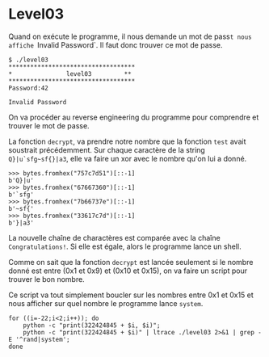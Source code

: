 # Level03

Quand on exécute le programme, il nous demande un mot de pass`t nous affiche `Invalid Password`. Il faut donc trouver ce mot de passe.
```
$ ./level03
***********************************
*               level03         **
***********************************
Password:42

Invalid Password
```
On va procéder au reverse engineering du programme pour comprendre et trouver le mot de passe.

La fonction `decrypt`, va prendre notre nombre que la fonction `test` avait soustrait précédemment. Sur chaque caractère de la string ```
Q}|u`sfg~sf{}|a3```, elle va faire un xor avec le nombre qu'on lui a donné.

```
>>> bytes.fromhex("757c7d51")[::-1]
b'Q}|u'
>>> bytes.fromhex("67667360")[::-1]
b'`sfg'
>>> bytes.fromhex("7b66737e")[::-1]
b'~sf{'
>>> bytes.fromhex("33617c7d")[::-1]
b'}|a3'
```
La nouvelle chaîne de charactères est comparée avec la chaîne ```Congratulations!```. Si elle est égale, alors le programme lance un shell.

Comme on sait que la fonction `decrypt` est lancée seulement si le nombre donné est entre (0x1 et 0x9) et (0x10 et 0x15), on va faire un script pour trouver le bon nombre.

Ce script va tout simplement boucler sur les nombres entre 0x1 et 0x15 et nous afficher sur quel nombre le programme lance `system`.
```
for ((i=-22;i<2;i++)); do
	python -c "print(322424845 + $i, $i)";
	python -c "print(322424845 + $i)" | ltrace ./level03 2>&1 | grep -E '^rand|system';
done
```
